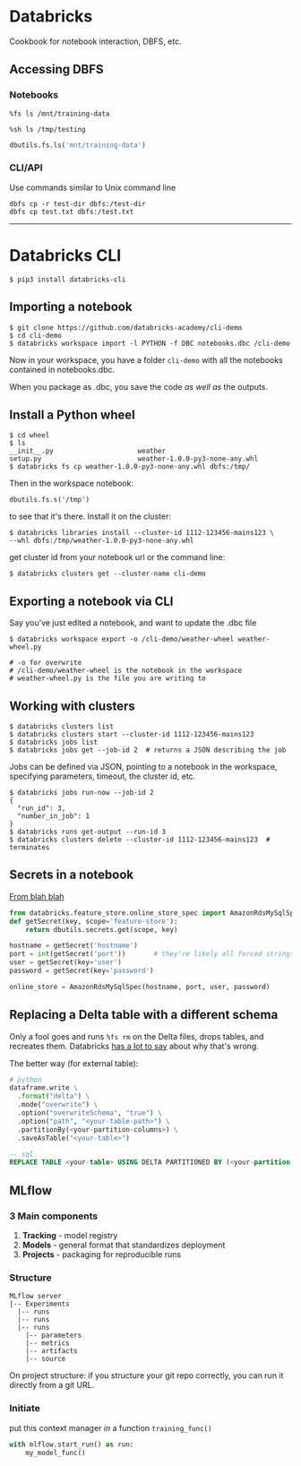 # Databricks
Cookbook for notebook interaction, DBFS, etc.

## Accessing DBFS
### Notebooks
```
%fs ls /mnt/training-data

%sh ls /tmp/testing
```
```python
dbutils.fs.ls('mnt/training-data')
```

### CLI/API
Use commands similar to Unix command line
```
dbfs cp -r test-dir dbfs:/test-dir
dbfs cp test.txt dbfs:/test.txt
```
----

# Databricks CLI
```
$ pip3 install databricks-cli
```

## Importing a notebook
```
$ git clone https://github.com/databricks-academy/cli-demo
$ cd cli-demo
$ databricks workspace import -l PYTHON -f DBC notebooks.dbc /cli-demo
```
Now in your workspace, you have a folder `cli-demo` with all the notebooks 
contained in notebooks.dbc.

When you package as .dbc, you save the code _as well as_ the outputs.

## Install a Python wheel
```
$ cd wheel
$ ls
__init__.py						weather
setup.py						weather-1.0.0-py3-none-any.whl
$ databricks fs cp weather-1.0.0-py3-none-any.whl dbfs:/tmp/
```

Then in the workspace notebook:
```
dbutils.fs.s('/tmp')
```
to see that it's there. Install it on the cluster:
```
$ databricks libraries install --cluster-id 1112-123456-mains123 \
--whl dbfs:/tmp/weather-1.0.0-py3-none-any.whl
```
get cluster id from your notebook url or the command line:
```
$ databricks clusters get --cluster-name cli-demo
```

## Exporting a notebook via CLI
Say you've just edited a notebook, and want to update the .dbc file
```
$ databricks workspace export -o /cli-demo/weather-wheel weather-wheel.py

# -o for overwrite
# /cli-demo/weather-wheel is the notebook in the workspace
# weather-wheel.py is the file you are writing to
```

## Working with clusters
```
$ databricks clusters list
$ databricks clusters start --cluster-id 1112-123456-mains123
$ databricks jobs list
$ databricks jobs get --job-id 2  # returns a JSON describing the job
```

Jobs can be defined via JSON, pointing to a notebook in the workspace, 
specifying parameters, timeout, the cluster id, etc.

```
$ databricks jobs run-now --job-id 2
{
  "run_id": 3,
  "number_in_job": 1
}
$ databricks runs get-output --run-id 3
$ databricks clusters delete --cluster-id 1112-123456-mains123  # terminates
```

## Secrets in a notebook
[From blah blah](https://docs.databricks.com/applications/machine-learning/feature-store.html)
```python
from databricks.feature_store.online_store_spec import AmazonRdsMySqlSpec
def getSecret(key, scope='feature-store'):
	return dbutils.secrets.get(scope, key)

hostname = getSecret('hostname')
port = int(getSecret('port'))		# they're likely all forced strings
user = getSecret(key='user')
password = getSecret(key='password')

online_store = AmazonRdsMySqlSpec(hostname, port, user, password)
```

## Replacing a Delta table with a different schema
Only a fool goes and runs `%fs rm` on the Delta files, drops tables, and recreates them. Databricks
[has a lot to say](https://docs.databricks.com/delta/best-practices.html#replace-the-content-or-schema-of-a-table)
about why that's wrong.

The better way (for external table): 
```python
# python
dataframe.write \
  .format("delta") \
  .mode("overwrite") \
  .option("overwriteSchema", "true") \
  .option("path", "<your-table-path>") \
  .partitionBy(<your-partition-columns>) \
  .saveAsTable("<your-table>")
```
```sql
-- sql
REPLACE TABLE <your-table> USING DELTA PARTITIONED BY (<your-partition-columns>) LOCATION "<your-table-path>" AS SELECT ...

```

## MLflow

### 3 Main components
1. **Tracking** - model registry
2. **Models** - general format that standardizes deployment
3. **Projects** - packaging for reproducible runs

### Structure
```
MLflow server
|-- Experiments
  |-- runs
  |-- runs
  |-- runs
    |-- parameters
    |-- metrics
    |-- artifacts
    |-- source
```

On project structure: if you structure your git repo correctly, you can run it directly from a git
URL.

### Initiate
put this context manager _in_ a function `training_func()`

```python
with mlflow.start_run() as run:
	my_model_func()
```

